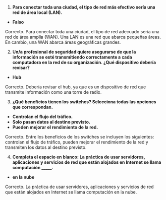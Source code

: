 1. **Para conectar toda una ciudad, el tipo de red más efectivo sería una red de área local (LAN).**

- **Falso**

Correcto. Para conectar toda una ciudad, el tipo de red adecuado sería una red de área amplia (WAN). Una LAN es una red que abarca pequeñas áreas. En cambio, una WAN abarca áreas geográficas grandes.

2. **Un/a profesional de seguridad quiere asegurarse de que la información se esté transmitiendo correctamente a cada computadora en la red de su organización. ¿Qué dispositivo debería revisar?**

- **Hub**

Correcto. Debería revisar el hub, ya que es un dispositivo de red que transmite información como una torre de radio.

3. **¿Qué beneficios tienen los switches? Selecciona todas las opciones que correspondan.**

- **Controlan el flujo del tráfico.**
- **Solo pasan datos al destino previsto.**
- **Pueden mejorar el rendimiento de la red.**

Correcto. Entre los beneficios de los switches se incluyen los siguientes: controlan el flujo de tráfico, pueden mejorar el rendimiento de la red y transmiten los datos al destino previsto.

4. **Completa el espacio en blanco: La práctica de usar servidores, aplicaciones y servicios de red que están alojados en Internet se llama computación _____.**

- **en la nube**

Correcto. La práctica de usar servidores, aplicaciones y servicios de red que están alojados en Internet se llama computación en la nube.
